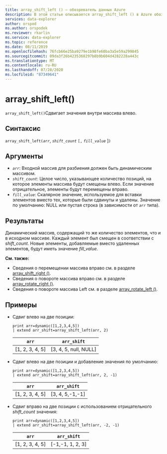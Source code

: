 ```yaml
---
title: array_shift_left () — обозреватель данных Azure
description: В этой статье описывается array_shift_left () в Azure обозреватель данных.
services: data-explorer
author: orspod
ms.author: orspodek
ms.reviewer: rkarlin
ms.service: data-explorer
ms.topic: reference
ms.date: 08/11/2019
ms.openlocfilehash: 76fcb66e25ba9279e1b98fe60ba3a5e59a299845
ms.sourcegitcommit: 09da3f26b4235368297b8b9b604d4282228a443c
ms.translationtype: MT
ms.contentlocale: ru-RU
ms.lasthandoff: 07/28/2020
ms.locfileid: "87349641"
---
```

# <a name="array_shift_left"></a>array_shift_left()

`array_shift_left()`Сдвигает значения внутри массива влево.

## <a name="syntax"></a>Синтаксис

`array_shift_left(`*`arr`*, *`shift_count`* `[,` *`fill_value`* ]`)`

## <a name="arguments"></a>Аргументы

* *`arr`*: Входной массив для разбиения должен быть динамическим массивом.
* *`shift_count`*: Целое число, указывающее количество позиций, на которое элементы массива будут смещены влево. Если значение отрицательное, элементы будут перемещены вправо.
* *`fill_value`*: Скалярное значение, используемое для вставки элементов вместо тех, которые были сдвинуты и удалены. Значение по умолчанию: NULL или пустая строка (в зависимости от *`arr`* типа).

## <a name="returns"></a>Результаты

Динамический массив, содержащий то же количество элементов, что и в исходном массиве. Каждый элемент был смещен в соответствии с *shift_count*. Новые элементы, добавляемые вместо удаленных элементов, будут иметь значение *fill_value*.

**См. также:**

* Сведения о перемещении массива вправо см. в разделе [array_shift_right ()](array_shift_rightfunction.md).
* Сведения о повороте массива вправо см. в разделе [array_rotate_right ()](array_rotate_rightfunction.md).
* Сведения о повороте массива Left см. в разделе [array_rotate_left ()](array_rotate_leftfunction.md).

## <a name="examples"></a>Примеры

* Сдвиг влево на две позиции:

    <!-- csl: https://help.kusto.windows.net:443/Samples -->
    ```kusto
    print arr=dynamic([1,2,3,4,5]) 
    | extend arr_shift=array_shift_left(arr, 2)
    ```
    
    |`arr`|`arr_shift`|
    |---|---|
    |[1, 2, 3, 4, 5]|[3, 4, 5, null, NULL]|

* Сдвиг влево на две позиции и добавление значения по умолчанию:

    <!-- csl: https://help.kusto.windows.net:443/Samples -->
    ```kusto
    print arr=dynamic([1,2,3,4,5]) 
    | extend arr_shift=array_shift_left(arr, 2, -1)
    ```
    
    |`arr`|`arr_shift`|
    |---|---|
    |[1, 2, 3, 4, 5]|[3, 4, 5,-1,-1]|


* Сдвиг вправо на две позиции с использованием отрицательного *shift_count* значения:

    <!-- csl: https://help.kusto.windows.net:443/Samples -->
    ```kusto
    print arr=dynamic([1,2,3,4,5]) 
    | extend arr_shift=array_shift_left(arr, -2, -1)
    ```
    
    |`arr`|`arr_shift`|
    |---|---|
    |[1, 2, 3, 4, 5]|[-1,-1, 1, 2, 3]|
